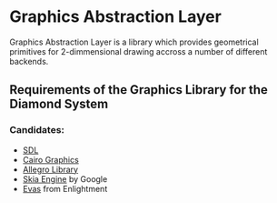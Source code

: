 # Graphics Abstraction Layer

Graphics Abstraction Layer is a library which provides geometrical primitives for 2-dimmensional drawing accross a number of different backends.



## Requirements of the Graphics Library for the Diamond System





### Candidates:

- [SDL](http://libsdl.org/)
- [Cairo Graphics](http://www.cairographics.org/)
- [Allegro Library](http://alleg.sourceforge.net)
- [Skia Engine](http://code.google.com/p/skia) by Google
- [Evas](http://en.wikipedia.org/wiki/Enlightenment_Foundation_Libraries#Evas) from Enlightment

